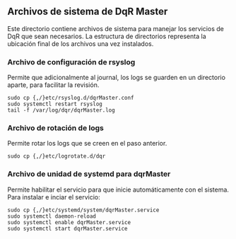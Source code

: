 ## Archivos de sistema de DqR Master

Este directorio contiene archivos de sistema para manejar los servicios de DqR que sean necesarios. La estructura de directorios representa la ubicación final de los archivos una vez instalados.

### Archivo de configuración de rsyslog
Permite que adicionalmente al journal, los logs se guarden en un directorio aparte, para facilitar la revisión.

    sudo cp {,/}etc/rsyslog.d/dqrMaster.conf
    sudo systemctl restart rsyslog
    tail -f /var/log/dqr/dqrMaster.log


### Archivo de rotación de logs
Permite rotar los logs que se creen en el paso anterior.

    sudo cp {,/}etc/logrotate.d/dqr
    

### Archivo de unidad de systemd para dqrMaster
Permite habilitar el servicio para que inicie automáticamente con el sistema. Para instalar e inciar el servicio:

    sudo cp {,/}etc/systemd/system/dqrMaster.service
    sudo systemctl daemon-reload
    sudo systemctl enable dqrMaster.service
    sudo systemctl start dqrMaster.service


